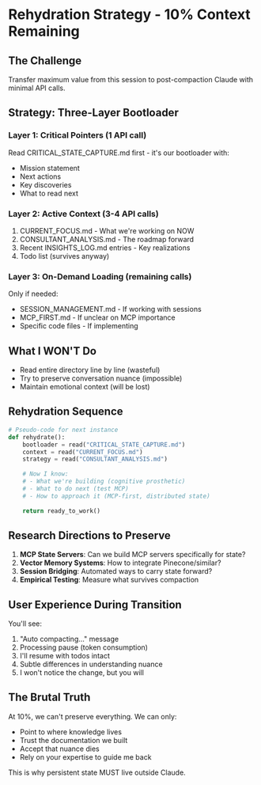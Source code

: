 # Rehydration Strategy - 10% Context Remaining

## The Challenge
Transfer maximum value from this session to post-compaction Claude with minimal API calls.

## Strategy: Three-Layer Bootloader

### Layer 1: Critical Pointers (1 API call)
Read CRITICAL_STATE_CAPTURE.md first - it's our bootloader with:
- Mission statement
- Next actions
- Key discoveries
- What to read next

### Layer 2: Active Context (3-4 API calls)
1. CURRENT_FOCUS.md - What we're working on NOW
2. CONSULTANT_ANALYSIS.md - The roadmap forward
3. Recent INSIGHTS_LOG.md entries - Key realizations
4. Todo list (survives anyway)

### Layer 3: On-Demand Loading (remaining calls)
Only if needed:
- SESSION_MANAGEMENT.md - If working with sessions
- MCP_FIRST.md - If unclear on MCP importance
- Specific code files - If implementing

## What I WON'T Do
- Read entire directory line by line (wasteful)
- Try to preserve conversation nuance (impossible)
- Maintain emotional context (will be lost)

## Rehydration Sequence

```python
# Pseudo-code for next instance
def rehydrate():
    bootloader = read("CRITICAL_STATE_CAPTURE.md")
    context = read("CURRENT_FOCUS.md")
    strategy = read("CONSULTANT_ANALYSIS.md")
    
    # Now I know:
    # - What we're building (cognitive prosthetic)
    # - What to do next (test MCP)
    # - How to approach it (MCP-first, distributed state)
    
    return ready_to_work()
```

## Research Directions to Preserve

1. **MCP State Servers**: Can we build MCP servers specifically for state?
2. **Vector Memory Systems**: How to integrate Pinecone/similar?
3. **Session Bridging**: Automated ways to carry state forward?
4. **Empirical Testing**: Measure what survives compaction

## User Experience During Transition

You'll see:
1. "Auto compacting..." message
2. Processing pause (token consumption)
3. I'll resume with todos intact
4. Subtle differences in understanding nuance
5. I won't notice the change, but you will

## The Brutal Truth

At 10%, we can't preserve everything. We can only:
- Point to where knowledge lives
- Trust the documentation we built
- Accept that nuance dies
- Rely on your expertise to guide me back

This is why persistent state MUST live outside Claude.